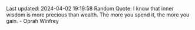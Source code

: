 Last updated: 2024-04-02 19:19:58
Random Quote: I know that inner wisdom is more precious than wealth. The more you spend it, the more you gain. - Oprah Winfrey